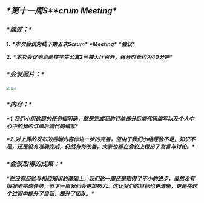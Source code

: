 ## ***\*第十一周S\*******\*crum Meeting\****

### ***\*简述：\****

**1.** ***\*本次会议为线下第五次Scrum\**** ***\*Meeting\**** ***\*会议\****

**2.** ***\*本次会议地点是在学生公寓2号楼大厅召开，召开时长约为40分钟\****

 

### ***\*会议照片：\****

<img src="C:\Users\tcy21\Desktop\3.jpg" style="zoom:50%;" />

<img src="C:\Users\tcy21\Desktop\4.jpg" alt="4" style="zoom:50%;" />

### ***\*内容：\****

***\*1.我们小组这周的任务很明确，就是完成我的订单部分后端代码编写以及个人中心中的我的订单后端代码编写\****

***\*2.对上周的发布的后端内容作进一步的完善。但由于我们小组经验不足，知识不足，还是没有准确完成，仍然有待改善。大家也都在会议上做出了发言与讨论。\****

 

### ***\*会议取得的成果：\****

***\*在没有经验与相应知识的基础上，我们这一周还是取得了不小的进步，虽然没有很好地完成任务，但下一周我们会更加努力。这让我们的目标也更清晰，更是在这个过程中提升了自我，提升了团队。\****